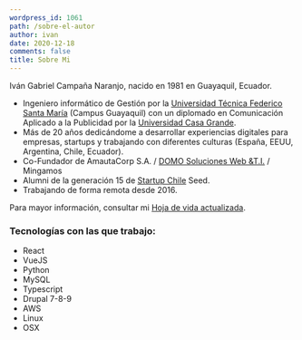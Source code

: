 ```yaml
---
wordpress_id: 1061
path: /sobre-el-autor
author: ivan
date: 2020-12-18
comments: false
title: Sobre Mi
---
```

Iván Gabriel Campaña Naranjo, nacido en 1981 en Guayaquil, Ecuador.

* Ingeniero informático de Gestión por la [Universidad Técnica Federico Santa María](https://www.usm.cl/) (Campus Guayaquil) con un diplomado en Comunicación Aplicado a la Publicidad por la [Universidad Casa Grande](https://www.casagrande.edu.ec/).
* Más de 20 años dedicándome a desarrollar experiencias digitales para empresas, startups y trabajando con diferentes culturas (España, EEUU, Argentina, Chile, Ecuador).
* Co-Fundador de AmautaCorp S.A. / [DOMO Soluciones Web &T.I.](https://domo.ec/) / Mingamos
* Alumni de la generación 15 de [Startup Chile](https://startupchile.org/) Seed.
* Trabajando de forma remota desde 2016.

Para mayor información, consultar mi [Hoja de vida actualizada](/documents/cv.pdf).

### Tecnologías con las que trabajo:

* React
* VueJS
* Python
* MySQL
* Typescript
* Drupal 7-8-9
* AWS
* Linux
* OSX
